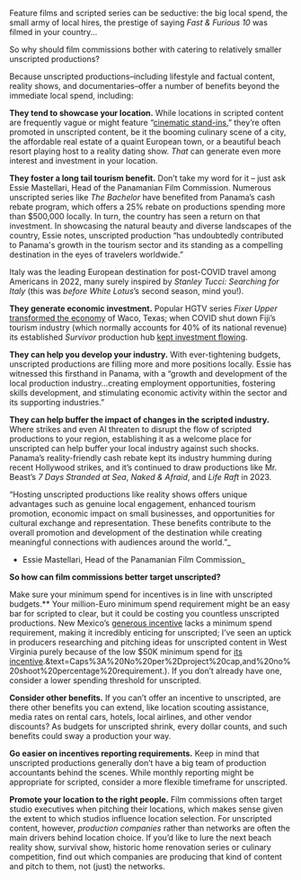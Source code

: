 Feature films and scripted series can be seductive: the big local spend, the small army of local hires, the prestige of saying _Fast & Furious 10_ was filmed in your country...

So why should film commissions bother with catering to relatively smaller unscripted productions?

Because unscripted productions–including lifestyle and factual content, reality shows, and documentaries–offer a number of benefits beyond the immediate local spend, including:

**They tend to showcase your location.** While locations in scripted content are frequently vague or might feature “[cinematic stand-ins](https://thespaces.com/architectural-doppelgangers-cities-that-act-as-cinematic-stand-ins/),” they’re often promoted in unscripted content, be it the booming culinary scene of a city, the affordable real estate of a quaint European town, or a beautiful beach resort playing host to a reality dating show. _That_ can generate even more interest and investment in your location.

**They foster a long tail tourism benefit.** Don’t take my word for it – just ask Essie Mastellari, Head of the Panamanian Film Commission. Numerous unscripted series like _The Bachelor_ have benefited from Panama’s cash rebate program, which offers a 25% rebate on productions spending more than $500,000 locally. In turn, the country has seen a return on that investment. In showcasing the natural beauty and diverse landscapes of the country, Essie notes, unscripted production “has undoubtedly contributed to Panama's growth in the tourism sector and its standing as a compelling destination in the eyes of travelers worldwide.”
    

Italy was the leading European destination for post-COVID travel among Americans in 2022, many surely inspired by _Stanley Tucci: Searching for Italy_ (this was _before White Lotus_’s second season, mind you!).

    
**They generate economic investment.** Popular HGTV series _Fixer Upper_ [transformed the economy](https://www.usatoday.com/story/money/economy/2017/11/21/fixer-upper-effect-wacos-economy-benefits-chip-and-joanna-gaines-lifestyle-empire/884830001/) of Waco, Texas; when COVID shut down Fiji’s tourism industry (which normally accounts for 40% of its national revenue) its established _Survivor_ production hub [kept investment flowing](https://www.abc.net.au/news/2022-05-22/fiji-positioned-to-become-tv-movie-production-hub/100717248).
    
**They can help you develop your industry.** With ever-tightening budgets, unscripted productions are filling more and more positions locally. Essie has witnessed this firsthand in Panama, with a “growth and development of the local production industry…creating employment opportunities, fostering skills development, and stimulating economic activity within the sector and its supporting industries.”
    
**They can help buffer the impact of changes in the scripted industry.** Where strikes and even AI threaten to disrupt the flow of scripted productions to your region, establishing it as a welcome place for unscripted can help buffer your local industry against such shocks. Panama’s reality-friendly cash rebate kept its industry humming during recent Hollywood strikes, and it’s continued to draw productions like Mr. Beast’s _7 Days Stranded at Sea_, _Naked & Afraid_, and _Life Raft_ in 2023.
    

“Hosting unscripted productions like reality shows offers unique advantages such as genuine local engagement, enhanced tourism promotion, economic impact on small businesses, and opportunities for cultural exchange and representation. These benefits contribute to the overall promotion and development of the destination while creating meaningful connections with audiences around the world.”_

- Essie Mastellari, Head of the Panamanian Film Commission_

**So how can film commissions better target unscripted?**

Make sure your minimum spend for incentives is in line with unscripted budgets.** Your million-Euro minimum spend requirement might be an easy bar for scripted to clear, but it could be costing you countless unscripted productions. New Mexico’s [generous incentive](https://nmfilm.com/incentives-2) lacks a minimum spend requirement, making it incredibly enticing for unscripted; I’ve seen an uptick in producers researching and pitching ideas for unscripted content in West Virginia purely because of the low $50K minimum spend for [its incentive](https://westvirginia.gov/filmincentives/#:~:text=Transferable%20Tax%20Credits%3A%20Receive%20up,%2Dtime%20during%20principal%20photography).&text=Caps%3A%20No%20per%2Dproject%20cap,and%20no%20shoot%20percentage%20requirement.). If you don’t already have one, consider a lower spending threshold for unscripted.

    
**Consider other benefits.** If you can’t offer an incentive to unscripted, are there other benefits you can extend, like location scouting assistance, media rates on rental cars, hotels, local airlines, and other vendor discounts? As budgets for unscripted shrink, every dollar counts, and such benefits could sway a production your way.
    
**Go easier on incentives reporting requirements.** Keep in mind that unscripted productions generally don’t have a big team of production accountants behind the scenes. While monthly reporting might be appropriate for scripted, consider a more flexible timeframe for unscripted.
    
**Promote your location to the right people.** Film commissions often target studio executives when pitching their locations, which makes sense given the extent to which studios influence location selection. For unscripted content, however, _production companies_ rather than networks are often the main drivers behind location choice. If you’d like to lure the next beach reality show, survival show, historic home renovation series or culinary competition, find out which companies are producing that kind of content and pitch to them, not (just) the networks.
    